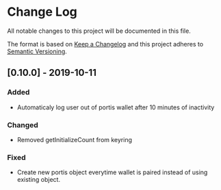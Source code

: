
# Change Log
All notable changes to this project will be documented in this file.
 
The format is based on [Keep a Changelog](http://keepachangelog.com/)
and this project adheres to [Semantic Versioning](http://semver.org/).
 
## [0.10.0] - 2019-10-11
 
### Added

- Automaticaly log user out of portis wallet after 10 minutes of inactivity
 
### Changed
  
- Removed getInitializeCount from keyring
 
### Fixed
 
- Create new portis object everytime wallet is paired instead of using existing object.